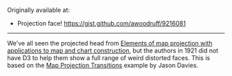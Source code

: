 Originally available at:
- Projection face! https://gist.github.com/awoodruff/9216081


---

We've all seen the projected head from [Elements of map projection with applications to map and chart construction](https://archive.org/stream/cu31924003898271#page/n58/mode/1up), but the authors in 1921 did not have D3 to help them show a full range of weird distorted faces. This is based on the [Map Projection Transitions](https://www.jasondavies.com/maps/transition/) example by Jason Davies.